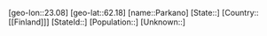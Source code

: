 ﻿---
location: [62.18,23.08]
mapzoom: [7,12] 
mapmarker: city 
type: City
tags:
- geo/City


SpocWebEntityId: 33251
isDeleted: false
confidential: public

---
[geo-lon::23.08]
[geo-lat::62.18]
[name::Parkano]
[State::]
[Country::[[Finland]]]
[StateId::]
[Population::]
[Unknown::]

